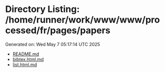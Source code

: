 # Directory Listing: /home/runner/work/www/www/processed/fr/pages/papers
Generated on: Wed May  7 05:17:14 UTC 2025

- [README.md](README.md)
- [bibtex.html.md](bibtex.html.md)
- [list.html.md](list.html.md)
